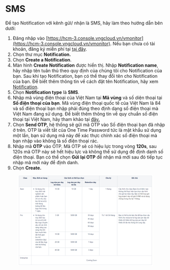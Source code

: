 # SMS

Để tạo Notification với kênh gửi/ nhận là SMS, hãy làm theo hướng dẫn bên dưới:

1. Đăng nhập vào [https://hcm-3.console.vngcloud.vn/vmonitor](https://hcm-3.console.vngcloud.vn/vmonitor). Nếu bạn chưa có tài khoản, đăng ký miễn phí tại [tại đây](https://register.vngcloud.vn/signup).
2. Chọn thư mục **Notification.**
3. Chọn **Create a Notification**.
4. Màn hình **Create Notification** được hiển thị. Nhập **Notification name**, hãy nhập tên tuân thủ theo quy định của chúng tôi cho Notification của bạn. Sau khi tạo Notification, bạn có thể thay đổi tên cho Notification của bạn. Để biết thêm thông tin về cách đặt tên Notification, hãy xem [Notification](../).
5. Chọn **Notification type** là **SMS**.
6. Nhập mã vùng điện thoại của Việt Nam tại **Mã vùng** và số diện thoại tại **Số điện thoại của bạn**. Mã vùng điện thoại quốc tế của Việt Nam là 84 và số điện thoại bạn nhập phải đúng theo định dạng số điện thoại mà Việt Nam đang sử dụng. Để biết thêm thông tin về quy chuẩn số điện thoại tại Việt Nam, hãy tham khảo tại [đây.](https://vi.wikipedia.org/wiki/M%C3%A3\_s%E1%BB%91\_%C4%91i%E1%BB%87n\_tho%E1%BA%A1i\_qu%E1%BB%91c\_t%E1%BA%BF)
7. Chọn **Send OTP,** hệ thống sẽ gửi mã OTP vào Số điện thoại bạn đã nhập ở trên. OTP là viết tắt của One Time Password tức là mật khẩu sử dụng một lần, bạn sử dụng mã này để xác thực chính xác số điện thoại mà bạn nhập vào không là số điện thoại rác.&#x20;
8. Nhập mã **OTP** vào OTP. Mã OTP sẽ có hiệu lực trong vòng **120s**, sau 120s mã OTP này sẽ hết hiệu lực và không thể sử dụng để định danh số điện thoại. Bạn có thể chọn **Gửi lại OTP** để nhận mã mới sau đó tiếp tục nhập mã mới này để định danh.
9. Chọn **Create.**

<figure><img src="../../../../.gitbook/assets/image (100).png" alt="" width="511"><figcaption></figcaption></figure>
